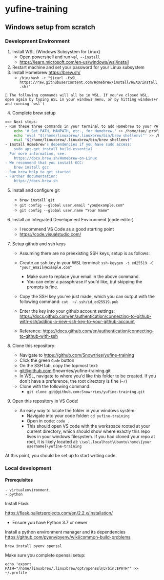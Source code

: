 # yufine-training

## Windows setup from scratch

### Development Environment

1. Install WSL (Windows Subsystem for Linux)
    - Open powershell and run `wsl --install`
    - https://learn.microsoft.com/en-us/windows/wsl/install
2. Restart machine and set your password for your Linux subsystem
3. Install Homebrew https://brew.sh/
    - `/bin/bash -c "$(curl -fsSL https://raw.githubusercontent.com/Homebrew/install/HEAD/install.sh)"`


```
📝 The following commands will all be in WSL. If you've closed WSL, open again by typing WSL in your windows menu, or by hitting windows+r and running `wsl`)
```


4. Complete brew setup
```sh
==> Next steps:
- Run these three commands in your terminal to add Homebrew to your PATH:
    echo '# Set PATH, MANPATH, etc., for Homebrew.' >> /home/tae/.profile
    echo 'eval "$(/home/linuxbrew/.linuxbrew/bin/brew shellenv)"' >> /home/tae/.profile
    eval "$(/home/linuxbrew/.linuxbrew/bin/brew shellenv)"
- Install Homebrew's dependencies if you have sudo access:
    sudo apt-get install build-essential
  For more information, see:
    https://docs.brew.sh/Homebrew-on-Linux
- We recommend that you install GCC:
    brew install gcc
- Run brew help to get started
- Further documentation:
    https://docs.brew.sh
 ```
 5. Install and configure git
    - `brew install git`
    - `git config --global user.email "you@example.com"`
    - `git config --global user.name "Your Name"`
 6. Install an Integrated Development Environment (code editor)
    - I recommend VS Code as a good starting point
    - https://code.visualstudio.com/
 7. Setup github and ssh keys
    - Assuming there are no preexisting SSH keys, setup is as follows:
    - Create an ssh key in your WSL terminal: `ssh-keygen -t ed25519 -C "your_email@example.com"`
        - Make sure to replace your email in the above command.
        - You can enter a passphrase if you'd like, but skipping the prompts is fine.
    - Copy the SSH key you've just made, which you can output with the following command: `cat  ~/.ssh/id_ed25519.pub`
    - Enter the key into your github account settings: https://docs.github.com/en/authentication/connecting-to-github-with-ssh/adding-a-new-ssh-key-to-your-github-account

    - Reference: https://docs.github.com/en/authentication/connecting-to-github-with-ssh

 8. Clone this repository:
    - Navigate to https://github.com/Snowrries/yufine-training
    - Click the green `Code` button
    - On the SSH tab, copy the topmost text:
    - git@github.com:Snowrries/yufine-training.git
    - In WSL, navigate to where you'd like this folder to be created. If you don't have a preference, the root directory is fine (`~/`)
    - Clone with the following command:
        - `git clone git@github.com:Snowrries/yufine-training.git`
 9. Open this repository in VS Code!
    - An easy way to locate the folder in your windows system:
        - Navigate into your code folder: `cd yufine-training`
        - Open in code: `code .`
        - This should open VS code with the workspace rooted at your current directory, which should show where exactly this repo lives in your windows filesystem. If you had cloned your repo at root, it is likely located at: `\\wsl.localhost\Ubuntu\home\{your username}\yufine-training`

At this point, you should be set up to start writing code.

 ### Local development

 #### Prerequisites
    - virtualenvironment
    - python

Install Flask

https://flask.palletsprojects.com/en/2.2.x/installation/
- Ensure you have Python 3.7 or newer

Install a python environment manager and its dependencies
https://github.com/pyenv/pyenv/wiki/common-build-problems
```
brew install pyenv openssl
```

Make sure you complete openssl setup:
```
echo 'export PATH="/home/linuxbrew/.linuxbrew/opt/openssl@3/bin:$PATH"' >> ~/.profile
```

